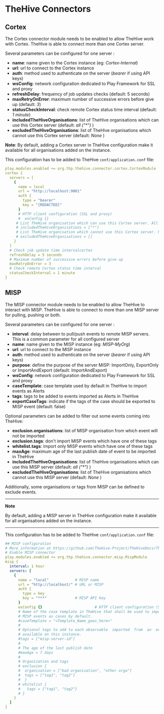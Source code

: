 # TheHive Connectors



## Cortex

The Cortex connector module needs to be enabled to allow TheHive work with Cortex.
TheHive is able to connect more than one Cortex server.

Several parameters can be configured for one server :

- **name**: name given to the Cortex instance (eg: _Cortex-Internal_)
- **url**: url to connect to the Cortex instance
- **auth**: method used to authenticate on the server (_bearer_ if using API keys)
- **wsConfig**: network configuration dedicated to Play Framework for SSL and proxy
- **refreshDelay**: frequency of job updates checks (default: 5 seconds)
- **maxRetryOnError**: maximum number of successive errors before give up (default: _3_)
- **statusCheckInterval**: check remote Cortex status time interval (default: _1 minute_)
- **includedTheHiveOrganisations**: list of TheHive organisations which can use this Cortex server (default: _all ("\*")_ )
- **excludedTheHiveOrganisations**: list of TheHive organisations which cannot use this Cortex server (default: _None_ )

**Note**: By default, adding a Cortex server in TheHive configuration make it available for all organisations added on the instance.

This configuration has to be added to TheHive `conf/application.conf` file:

```yaml
play.modules.enabled += org.thp.thehive.connector.cortex.CortexModule
cortex {
  servers = [
    {
      name = local
      url = "http://localhost:9001"
      auth {
        type = "bearer"
        key = "[REDACTED]"
      }
      # HTTP client configuration (SSL and proxy)
      #  wsConfig {}
     # List TheHive organisation which can use this Cortex server. All ("*") by default
     # includedTheHiveOrganisations = ["*"]
     # List TheHive organisation which cannot use this Cortex server. None by default
     # excludedTheHiveOrganisations = []
    }
  ]
  # Check job update time intervalcortex
  refreshDelay = 5 seconds
  # Maximum number of successive errors before give up
  maxRetryOnError = 3
  # Check remote Cortex status time interval
  statusCheckInterval = 1 minute
}
```



## MISP

The MISP connector module needs to be enabled to allow TheHive to interact with MISP.
TheHive is able to connect to more than one MISP server for pulling, pushing or both.

Several parameters can be configured for one server :

- **interval**: delay between to pull/push events to remote MISP servers. This is a common parameter for all configured server
- **name**: name given to the MISP instance (eg: _MISP-MyOrg_)
- **url**: url to connect to the MISP instance
- **auth**: method used to authenticate on the server (_bearer_ if using API keys)
- **purpose**: define the purpose of the server MISP: ImportOnly, ExportOnly or ImportAndExport (default: ImportAndExport)
- **wsConfig**: network configuration dedicated to Play Framework for SSL and proxy
- **caseTemplate**: case template used by default in TheHive to import events as Alerts
- **tags**: tags to be added to events imported as Alerts in TheHive
- **exportCaseTags**: indicate if the tags of the case should be exported to MISP event (default: false)

Optional parameters can be added to filter out some events coming into TheHive:

- **exclusion.organisations**: list of MISP organisation from which event will not be imported
- **exclusion.tags**: don't import MISP events which have one of these tags
- **whitelist.tags**: import only MISP events which have one of these tags
- **maxAge**: maximum age of the last publish date of event to be imported in TheHive 
- **includedTheHiveOrganisations**: list of TheHive organisations which can use this MISP server (default: _all ("\*")_ )
- **excludedTheHiveOrganisations**: list of TheHive organisations which cannot use this MISP server (default: _None_ )

Additionally, some organisations or tags from MISP can be defined to exclude events. 

---
**Note**

By default, adding a MISP server in TheHive configuration make it available for all organisations added on the instance.

---

This configuration has to be added to TheHive `conf/application.conf` file:



```yaml
## MISP configuration
# More information at https://github.com/TheHive-Project/TheHiveDocs/TheHive4/Administration/Connectors.md
# Enable MISP connector
play.modules.enabled += org.thp.thehive.connector.misp.MispModule
misp {
  interval: 1 hour
  servers: [
    {
      name = "local"            # MISP name
      url = "http://localhost/" # URL or MISP
      auth {
        type = key
        key = "***"             # MISP API key
      }
      wsConfig {}                        # HTTP client configuration (SSL and proxy)
      # Name of the case template in TheHive that shall be used to import
      # MISP events as cases by default.
      #caseTemplate = "<Template_Name_goes_here>"
      #
      # Optional tags to add to each observable  imported  from  an  event
      # available on this instance.
      #tags = ["misp-server-id"]
      #
      # The age of the last publish date
      #maxAge = 7 days
      #
      # Organization and tags 
      # exclusion {
      #  organisation = ["bad organisation", "other orga"]
      #  tags = ["tag1", "tag2"]
      #  }
      # whitelist {
      #   tags = {"tag1", "tag2"}
      # }
    }
  ]
} 
```

